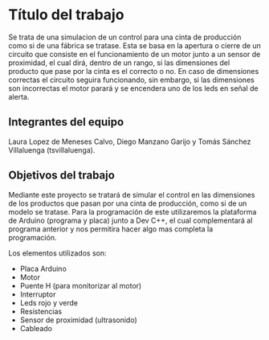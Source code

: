 # Título del trabajo

Se trata de una simulacion de un control para una cinta de producción como si de una fábrica se tratase. Esta se basa en la apertura o cierre de un circuito que consiste en el funcionamiento de un motor junto a un sensor de proximidad, el cual dirá, dentro de un rango, si las dimensiones del producto que pase por la cinta es el correcto o no. En caso de dimensiones correctas el circuito seguira funcionando, sin embargo, si las dimensiones son incorrectas el motor parará y se encendera uno de los leds en señal de alerta. 

## Integrantes del equipo

Laura Lopez de Meneses Calvo, Diego Manzano Garijo y Tomás Sánchez Villaluenga (tsvillaluenga).

## Objetivos del trabajo

Mediante este proyecto se tratará de simular el control en las dimensiones de los productos que pasan por una cinta de producción, como si de un modelo se tratase. 
Para la programación de este utilizaremos la plataforma de Arduino (programa y placa) junto a Dev C++, el cual complementará al programa anterior y nos permitira hacer algo mas completa la programación.

Los elementos utilizados son:
- Placa Arduino
- Motor
- Puente H (para monitorizar al motor)
- Interruptor
- Leds rojo y verde
- Resistencias
- Sensor de proximidad (ultrasonido)
- Cableado


